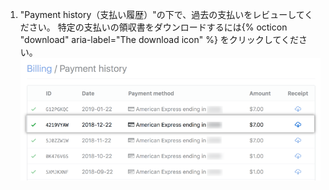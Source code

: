 1. "Payment history（支払い履歴）"の下で、過去の支払いをレビューしてください。 特定の支払いの領収書をダウンロードするには{% octicon "download" aria-label="The download icon" %} をクリックしてください。 ![領収書のダウンロードボタン](/assets/images/help/settings/settings-download-receipt.png)
